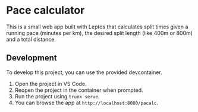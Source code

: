 # Pace calculator

This is a small web app built with Leptos that calculates split times given a running pace (minutes per km), the desired split length (like 400m or 800m) and a total distance.

## Development

To develop this project, you can use the provided devcontainer.

1. Open the project in VS Code.
2. Reopen the project in the container when prompted.
3. Run the project using `trunk serve`.
4. You can browse the app at `http://localhost:8080/pacalc`.
